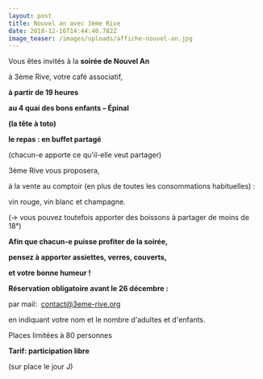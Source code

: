 ```yaml
---
layout: post
title: Nouvel an avec 3ème Rive
date: 2018-12-16T14:44:40.782Z
image_teaser: /images/uploads/affiche-nouvel-an.jpg
---
```

Vous êtes invités à la **soirée de Nouvel An**

à 3ème Rive, votre café associatif,

**à partir de 19 heures**

**au 4 quai des bons enfants – Épinal**

**(la tête à toto)**



**le repas : en buffet partagé**

(chacun-e apporte ce qu'il-elle veut partager)



3ème Rive vous proposera,

à la vente au comptoir (en plus de toutes les consommations habituelles) :

vin rouge, vin blanc et champagne.

(→ vous pouvez toutefois apporter des boissons à partager de moins de 18°)



**Afin que chacun-e puisse profiter de la soirée,**

**pensez à apporter assiettes, verres, couverts,**

**et votre bonne humeur !**



**Réservation obligatoire avant le 26 décembre :**

par mail:  contact@3eme-rive.org 

en indiquant votre nom et le nombre d'adultes et d'enfants.



Places limitées à 80 personnes



**Tarif: participation libre**

(sur place le jour J)
